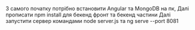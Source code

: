 З самого початку потрібно встановити Angular та MongoDB на пк,
Далі прописати npm install для бекенд фронт та бекенд частини 
Далі запустити сервер командами node server.js та ng serve --port 8081